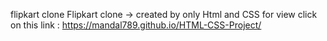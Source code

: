 flipkart clone
Flipkart clone -> created by only Html and CSS
for view click on this link : https://mandal789.github.io/HTML-CSS-Project/ 
